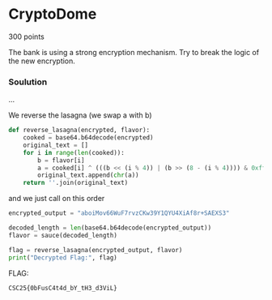 # CryptoDome

300 points

The bank is using a strong encryption mechanism. Try to break the logic of the new encryption.

### Soulution

...

We reverse the lasagna (we swap a with b)

```python
def reverse_lasagna(encrypted, flavor):
    cooked = base64.b64decode(encrypted)
    original_text = []
    for i in range(len(cooked)):
        b = flavor[i]
        a = cooked[i] ^ (((b << (i % 4)) | (b >> (8 - (i % 4)))) & 0xff)
        original_text.append(chr(a))
    return ''.join(original_text)
```

and we just call on this order

```python
encrypted_output = "aboiMov66WuF7rvzCKw39Y1QYU4XiAf8r+SAEXS3"

decoded_length = len(base64.b64decode(encrypted_output))
flavor = sauce(decoded_length)

flag = reverse_lasagna(encrypted_output, flavor)
print("Decrypted Flag:", flag)
```

FLAG:

`CSC25{0bFusC4t4d_bY_tH3_d3ViL}`
